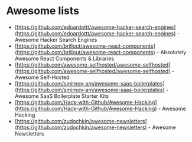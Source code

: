 # Awesome lists

- [https://github.com/edoardottt/awesome-hacker-search-engines](https://github.com/edoardottt/awesome-hacker-search-engines) - Awesome Hacker Search Engines
- [https://github.com/brillout/awesome-react-components](https://github.com/brillout/awesome-react-components) - Absolutely Awesome React Components & Libraries
- [https://github.com/awesome-selfhosted/awesome-selfhosted](https://github.com/awesome-selfhosted/awesome-selfhosted) - Awesome Self-Hosted
- [https://github.com/smirnov-am/awesome-saas-boilerplates](https://github.com/smirnov-am/awesome-saas-boilerplates) - Awesome SaaS Boilerplate Starter Kits
- [https://github.com/Hack-with-Github/Awesome-Hacking](https://github.com/Hack-with-Github/Awesome-Hacking) - Awesome Hacking
- [https://github.com/zudochkin/awesome-newsletters](https://github.com/zudochkin/awesome-newsletters) - Awesome Newsletters
